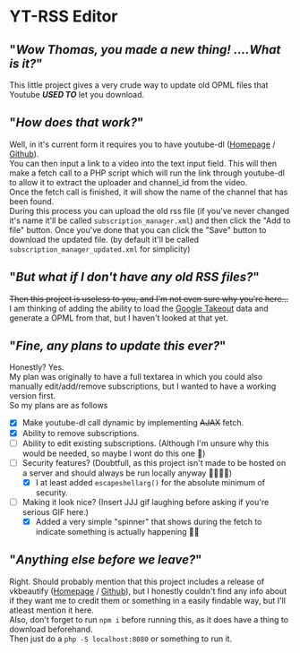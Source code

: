 # YT-RSS Editor
## "_Wow Thomas, you made a new thing! ....What is it?_"
This little project gives a very crude way to update old OPML files that Youtube **_USED TO_** let you download.

## "_How does that work?_"
Well, in it's current form it requires you to have youtube-dl ([Homepage](https://youtube-dl.org) / [Github](https://github.com/ytdl-org/youtube-dl)).\
You can then input a link to a video into the text input field. This will then make a fetch call to a PHP script which will run the link through youtube-dl to allow it to extract the uploader and channel_id from the video.\
Once the fetch call is finished, it will show the name of the channel that has been found.\
During this process you can upload the old rss file (if you've never changed it's name it'll be called `subscription_manager.xml`) and then click the "Add to file" button.
Once you've done that you can click the "Save" button to download the updated file. (by default it'll be called `subscription_manager_updated.xml` for simplicity)

## "_But what if I don't have any old RSS files?_"
~~Then this project is useless to you, and I'm not even sure why you're here...~~\
I am thinking of adding the ability to load the [Google Takeout](https://takeout.google.com/takeout/custom/youtube) data and generate a OPML from that, but I haven't looked at that yet.

## "_Fine, any plans to update this **ever**?_"
Honestly? Yes.\
My plan was originally to have a full textarea in which you could also manually edit/add/remove subscriptions, but I wanted to have a working version first.\
So my plans are as follows

- [X] Make youtube-dl call dynamic by implementing ~~AJAX~~ fetch.
- [X] Ability to remove subscriptions.
- [ ] Ability to edit existing subscriptions. (Although I'm unsure why this would be needed, so maybe I wont do this one 🤔)
- [ ] Security features? (Doubtfull, as this project isn't made to be hosted on a server and should always be run locally anyway 🤷🏻‍♂️😬)
  - [X] I at least added `escapeshellarg()` for the absolute minimum of security.
- [ ] Making it look nice? (Insert JJJ gif laughing before asking if you're serious GIF here.)
  - [X] Added a very simple "spinner" that shows during the fetch to indicate something is actually happening 👍🏻

## "_Anything else before we leave?_"
Right. Should probably mention that this project includes a release of vkbeautify ([Homepage](http://www.eslinstructor.net/vkbeautify/) / [Github](https://github.com/vkiryukhin/vkBeautify)), but I honestly couldn't find any info about if they want me to credit them or something in a easily findable way, but I'll atleast mention it here.\
Also, don't forget to run `npm i` before running this, as it does have a thing to download beforehand.\
Then just do a `php -S localhost:8080` or something to run it.